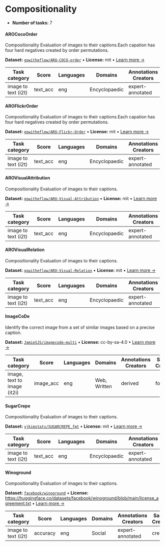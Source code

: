 
# Compositionality

<!-- This document is auto-generated. Changes will be overwritten. Please change the generating script. -->

- **Number of tasks:** 7 

#### AROCocoOrder

Compositionality Evaluation of images to their captions.Each capation has four hard negatives created by order permutations.

**Dataset:** [`gowitheflow/ARO-COCO-order`](https://huggingface.co/datasets/gowitheflow/ARO-COCO-order) • **License:** mit • [Learn more →](https://openreview.net/forum?id=KRLUvxh8uaX)

| Task category | Score | Languages | Domains | Annotations Creators | Sample Creation |
|-------|-------|-------|-------|-------|-------|
| image to text (i2t) | text_acc | eng | Encyclopaedic | expert-annotated | created |



#### AROFlickrOrder

Compositionality Evaluation of images to their captions.Each capation has four hard negatives created by order permutations.

**Dataset:** [`gowitheflow/ARO-Flickr-Order`](https://huggingface.co/datasets/gowitheflow/ARO-Flickr-Order) • **License:** mit • [Learn more →](https://openreview.net/forum?id=KRLUvxh8uaX)

| Task category | Score | Languages | Domains | Annotations Creators | Sample Creation |
|-------|-------|-------|-------|-------|-------|
| image to text (i2t) | text_acc | eng | Encyclopaedic | expert-annotated | created |



#### AROVisualAttribution

Compositionality Evaluation of images to their captions.

**Dataset:** [`gowitheflow/ARO-Visual-Attribution`](https://huggingface.co/datasets/gowitheflow/ARO-Visual-Attribution) • **License:** mit • [Learn more →](https://openreview.net/forum?id=KRLUvxh8uaX)

| Task category | Score | Languages | Domains | Annotations Creators | Sample Creation |
|-------|-------|-------|-------|-------|-------|
| image to text (i2t) | text_acc | eng | Encyclopaedic | expert-annotated | created |



#### AROVisualRelation

Compositionality Evaluation of images to their captions.

**Dataset:** [`gowitheflow/ARO-Visual-Relation`](https://huggingface.co/datasets/gowitheflow/ARO-Visual-Relation) • **License:** mit • [Learn more →](https://openreview.net/forum?id=KRLUvxh8uaX)

| Task category | Score | Languages | Domains | Annotations Creators | Sample Creation |
|-------|-------|-------|-------|-------|-------|
| image to text (i2t) | text_acc | eng | Encyclopaedic | expert-annotated | created |



#### ImageCoDe

Identify the correct image from a set of similar images based on a precise caption.

**Dataset:** [`JamieSJS/imagecode-multi`](https://huggingface.co/datasets/JamieSJS/imagecode-multi) • **License:** cc-by-sa-4.0 • [Learn more →](https://aclanthology.org/2022.acl-long.241.pdf)

| Task category | Score | Languages | Domains | Annotations Creators | Sample Creation |
|-------|-------|-------|-------|-------|-------|
| image, text to image (it2i) | image_acc | eng | Web, Written | derived | found |



#### SugarCrepe

Compositionality Evaluation of images to their captions.

**Dataset:** [`yjkimstats/SUGARCREPE_fmt`](https://huggingface.co/datasets/yjkimstats/SUGARCREPE_fmt) • **License:** mit • [Learn more →](https://proceedings.neurips.cc/paper_files/paper/2023/hash/63461de0b4cb760fc498e85b18a7fe81-Abstract-Datasets_and_Benchmarks.html)

| Task category | Score | Languages | Domains | Annotations Creators | Sample Creation |
|-------|-------|-------|-------|-------|-------|
| image to text (i2t) | text_acc | eng | Encyclopaedic | expert-annotated | created |



#### Winoground

Compositionality Evaluation of images to their captions.

**Dataset:** [`facebook/winoground`](https://huggingface.co/datasets/facebook/winoground) • **License:** https://huggingface.co/datasets/facebook/winoground/blob/main/license_agreement.txt • [Learn more →](https://openaccess.thecvf.com/content/CVPR2022/html/Thrush_Winoground_Probing_Vision_and_Language_Models_for_Visio-Linguistic_Compositionality_CVPR_2022_paper)

| Task category | Score | Languages | Domains | Annotations Creators | Sample Creation |
|-------|-------|-------|-------|-------|-------|
| image to text (i2t) | accuracy | eng | Social | expert-annotated | created |
